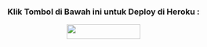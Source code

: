 <h3 align="center">Klik Tombol di Bawah ini untuk Deploy di Heroku :</h3>
<p align="center"><a href="https://heroku.com/deploy?template=https://github.com/SayaAbing/kuntul/"> <img src="https://img.shields.io/badge/Deploy%20Ke%20Heroku-aqua?style=flat&logo=heroku" width="150" height="30.00" /></a></p>
